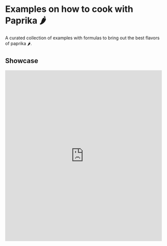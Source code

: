 # Examples on how to cook with Paprika 🌶

A curated collection of examples with formulas to bring out the best flavors of paprika 🌶.

## Showcase

<iframe height="550" style="width: 100%;" scrolling="no" title="Paprika! 🌶" src="https://codepen.io/raohmaru/embed/ExMxyPY?default-tab=result" frameborder="no" loading="lazy" allowtransparency="true" allowfullscreen="true">
  See the Pen <a href="https://codepen.io/raohmaru/pen/ExMxyPY">
  Paprika! 🌶</a> by Raohmaru (<a href="https://codepen.io/raohmaru">@raohmaru</a>)
  on <a href="https://codepen.io">CodePen</a>.
</iframe>